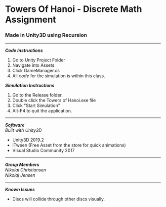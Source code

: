 # Towers Of Hanoi - Discrete Math Assignment
### Made in Unity3D using Recursion
***
**_Code Instructions_**
1. Go to Unity Project Folder
2. Navigate into Assets
3. Click GameManager.cs
4. All *code* for the simulation is within this class.

**_Simulation Instructions_**  
1. Go to the Release folder.
2. Double click the Towers of Hanoi.exe file
3. Click "Start Simulation"
4. Alt-F4 to quit the application.
***
**_Software_**  
*Built with Unity3D*  

* Unity3D 2019.2
* iTween (Free Asset from the store for quick animations)
* Visual Studio Community 2017
***
**_Group Members_**  
*Nikolai Christiansen*  
*Nikolaj Jensen*
***
**_Known Issues_**
* Discs will collide through other discs visually.

